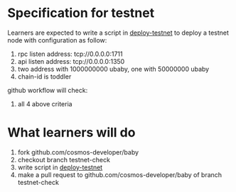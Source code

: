 # Specification for testnet
Learners are expected to write a script in [deploy-testnet](/baby/homework/deploy-testnet.sh) to deploy a testnet node with configuration as follow:

1. rpc listen address: tcp://0.0.0.0:1711
2. api listen address: tcp://0.0.0.0:1350
3. two address with 1000000000 ubaby, one with 50000000 ubaby
4. chain-id is toddler

github workflow will check:
1. all 4 above criteria

# What learners will do
1. fork github.com/cosmos-developer/baby
2. checkout branch testnet-check 
3. write script in [deploy-testnet](/baby/homework/deploy-testnet.sh)
4. make a pull request to github.com/cosmos-developer/baby of branch testnet-check
